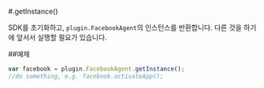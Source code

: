 #.getInstance()

SDK를 초기화하고, `plugin.FacebookAgent`의 인스턴스를 반환합니다. 다른 것을 하기에 앞서서 실행할 필요가 있습니다.

##예제

```javascript
var facebook = plugin.FacebookAgent.getInstance();
//do something, e.g. facebook.activateApp();
```
